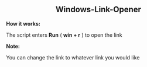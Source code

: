 <h2 align="center"> Windows-Link-Opener </h2>

**How it works:**

The script enters **Run** ( **win + r** ) to open the link

**Note:**

You can change the link to whatever link you would like
